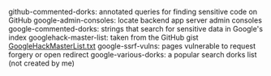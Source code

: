 github-commented-dorks: annotated queries for finding sensitive code on GitHub
google-admin-consoles: locate backend app server admin consoles
google-commented-dorks: strings that search for sensitive data in Google's index
googlehack-master-list: taken from the GitHub gist [GoogleHackMasterList.txt](https://gist.github.com/cmartinbaughman/5877945)
google-ssrf-vulns: pages vulnerable to request forgery or open redirect
google-various-dorks: a popular search dorks list (not created by me)

